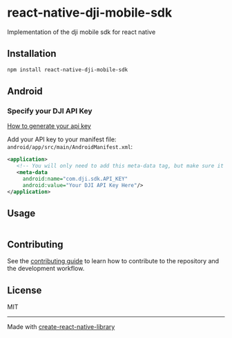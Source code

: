 # **react-native-dji-mobile-sdk**
Implementation of the dji mobile sdk for react native
## **Installation**

```sh
npm install react-native-dji-mobile-sdk
```

## **Android**

### **Specify your DJI API Key**

[How to generate your api key](https://developer.dji.com/document/2e5ae092-b0fa-4cbd-abe2-956f44253c12#generate-an-app-key)

Add your API key to your manifest file: `android/app/src/main/AndroidManifest.xml`:
```xml
<application>
   <!-- You will only need to add this meta-data tag, but make sure it's a child of application -->
   <meta-data
     android:name="com.dji.sdk.API_KEY"
     android:value="Your DJI API Key Here"/>
</application>
```

## Usage

```js
```

## Contributing

See the [contributing guide](CONTRIBUTING.md) to learn how to contribute to the repository and the development workflow.

## License

MIT

---

Made with [create-react-native-library](https://github.com/callstack/react-native-builder-bob)
